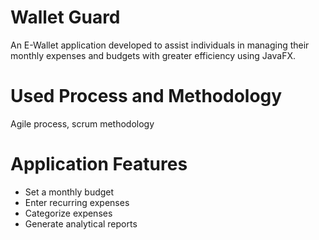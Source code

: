 # Wallet Guard 
An E-Wallet application developed to assist individuals in managing their monthly expenses and budgets with greater efficiency using JavaFX. 
# Used Process and Methodology 
Agile process, scrum methodology 
# Application Features 
* Set a monthly budget 
* Enter recurring expenses
* Categorize expenses 
* Generate analytical reports 
